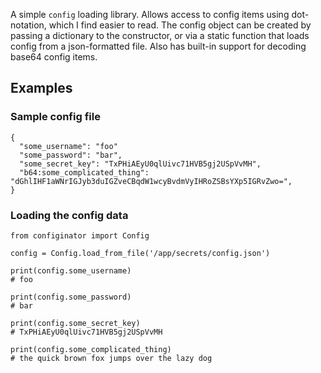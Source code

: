 A simple `config` loading library. Allows access to config items using
dot-notation, which I find easier to read. The config object can be created by
passing a dictionary to the constructor, or via a static function that
loads config from a json-formatted file. Also has built-in support for decoding
base64 config items.

## Examples

### Sample config file
```
{
  "some_username": "foo"
  "some_password": "bar",
  "some_secret_key": "TxPHiAEyU0qlUivc71HVB5gj2USpVvMH",
  "b64:some_complicated_thing": "dGhlIHF1aWNrIGJyb3duIGZveCBqdW1wcyBvdmVyIHRoZSBsYXp5IGRvZwo=",
}
```

### Loading the config data
```
from configinator import Config

config = Config.load_from_file('/app/secrets/config.json')

print(config.some_username)
# foo

print(config.some_password)
# bar

print(config.some_secret_key)
# TxPHiAEyU0qlUivc71HVB5gj2USpVvMH

print(config.some_complicated_thing)
# the quick brown fox jumps over the lazy dog
```
